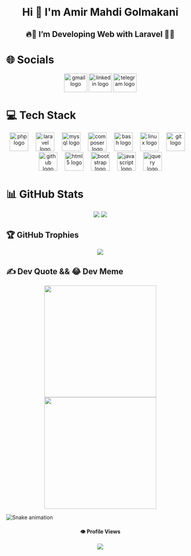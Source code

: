 <div align="center">

  # Hi 👋 I'm Amir Mahdi Golmakani
  ## 🔥🚀 I’m Developing Web with Laravel 🚀🔥
</div>

# 🌐 Socials
<div align="center">
  
  [<img src="https://raw.githubusercontent.com/maurodesouza/profile-readme-generator/master/src/assets/icons/social/gmail/default.svg" width="62" height="50" alt="gmail logo"  />](mailto:amirgoli6011@gmail.com)
  [<img src="https://raw.githubusercontent.com/maurodesouza/profile-readme-generator/master/src/assets/icons/social/linkedin/default.svg" width="62" height="50" alt="linkedin logo"  />](https://linkedin.com/in/amirgoli6011)
  [<img src="https://raw.githubusercontent.com/maurodesouza/profile-readme-generator/master/src/assets/icons/social/telegram/default.svg" width="62" height="50" alt="telegram logo"  />](https://t.me/amirgoli6011)
</div>

# 💻 Tech Stack
<div align="center">
  
  [<img src="https://cdn.jsdelivr.net/gh/devicons/devicon/icons/php/php-original.svg" height="50" alt="php logo"  />](https://github.com/amirgoli6011)
  <img width="12" />
  [<img src="https://cdn.simpleicons.org/laravel/FF2D20" height="50" alt="laravel logo"  />](https://github.com/amirgoli6011)
  <img width="12" />
  [<img src="https://cdn.jsdelivr.net/gh/devicons/devicon/icons/mysql/mysql-original.svg" height="50" alt="mysql logo"  />](https://github.com/amirgoli6011)
  <img width="12" />
  [<img src="https://cdn.jsdelivr.net/gh/devicons/devicon/icons/composer/composer-original.svg" height="50" alt="composer logo"  />](https://github.com/amirgoli6011)
  <img width="12" />
  [<img src="https://skillicons.dev/icons?i=bash" height="50" alt="bash logo"  />](https://github.com/amirgoli6011)
  <img width="12" />
  [<img src="https://cdn.jsdelivr.net/gh/devicons/devicon/icons/linux/linux-original.svg" height="50" alt="linux logo"  />](https://github.com/amirgoli6011)
  <img width="12" />
  [<img src="https://cdn.jsdelivr.net/gh/devicons/devicon/icons/git/git-original.svg" height="50" alt="git logo"  />](https://github.com/amirgoli6011)
  <img width="12" />
  [<img src="https://skillicons.dev/icons?i=github" height="50" alt="github logo"  />](https://github.com/amirgoli6011)
  <img width="12" />
  [<img src="https://cdn.jsdelivr.net/gh/devicons/devicon/icons/html5/html5-original.svg" height="50" alt="html5 logo"  />](https://github.com/amirgoli6011)
  <img width="12" />
  [<img src="https://cdn.jsdelivr.net/gh/devicons/devicon/icons/bootstrap/bootstrap-original.svg" height="50" alt="bootstrap logo"  />](https://github.com/amirgoli6011)
  <img width="12" />
  [<img src="https://cdn.jsdelivr.net/gh/devicons/devicon/icons/javascript/javascript-original.svg" height="50" alt="javascript logo"  />](https://github.com/amirgoli6011)
  <img width="12" />
  [<img src="https://cdn.jsdelivr.net/gh/devicons/devicon/icons/jquery/jquery-original.svg" height="50" alt="jquery logo"  />](https://github.com/amirgoli6011)
</div>

# 📊 GitHub Stats
<div align="center">
  
  [![](https://github-readme-streak-stats.herokuapp.com/?user=amirgoli6011&theme=dark&hide_border=false)](https://github.com/amirgoli6011)
  [![](https://github-readme-stats.vercel.app/api?username=amirgoli6011&theme=dark&hide_border=false&include_all_commits=false&count_private=true)](https://github.com/amirgoli6011)
</div>

## 🏆 GitHub Trophies
<div align="center">
  
  [![](https://github-profile-trophy.vercel.app/?username=amirgoli6011&theme=dark&no-frame=false&no-bg=false&margin-w=4)](https://github.com/amirgoli6011)
</div>

## ✍️ Dev Quote && 😂 Dev Meme

<div align="center">


  [<img src='https://quotes-github-readme.vercel.app/api?theme=nord&border=true&quote=Keep+it+simple,+stupid!&author=Kelly+Johnson' style="height:300px"/>](https://github.com/amirgoli6011)
  [<img src='https://codermemes.vercel.app' style="height:300px;"/>](https://github.com/amirgoli6011)
</div>

<img src="https://raw.githubusercontent.com/gooli6011/gooli6011/output/snake.svg" alt="Snake animation" />

<div align="center">

  #### 👁️ Profile Views
  [<img src='https://profile-counter.glitch.me/amirgoli6011/count.svg?'/>](https://github.com/amirgoli6011)
</div>
